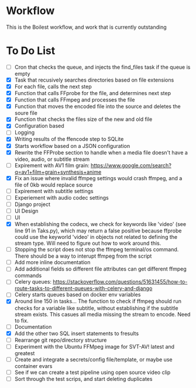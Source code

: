 # Workflow

This is the Boilest workflow, and work that is currently outstanding 

# To Do List
- [ ] Cron that checks the queue, and injects the find_files task if the queue is empty
- [x] Task that recusively searches directories based on file extensions
- [x] For each file, calls the next step
- [x] Function that calls FFprobe for the file, and determines next step
- [x] Function that calls FFmpeg and processes the file
- [x] Function that moves the encoded file into the source and deletes the soure file
- [x] Function that checks the files size of the new and old file
- [x] Configuration based
- [ ] Logging
- [x] Writing results of the ffencode step to SQLite
- [x] Starts workflow based on a JSON configuration
- [x] Rewrite the FFProbe section to handle when a media file doesn't have a video, audio, or subtitle stream
- [ ] Expirement with AV1 film grain: https://www.google.com/search?q=av1+film+grain+synthesis+anime
- [x] Fix an issue where invalid ffmpeg settings would crash ffmpeg, and a file of 0kb would replace source 
- [ ] Expirement with subtitle settings
- [ ] Experiement with audio codec settings
- [ ] Django project
- [ ] UI Design
- [ ] UI
- [x] When establishing the codecs, we check for keywords like 'video' (see line 91 in Taks.py), which may return a false positive because ffprobe could use the keyworld 'video' in objects not related to defining the stream type.  Will need to figure out how to work around this.
- [ ] Stopping the script does not stop the ffmpeg terminal/os command.  There should be a way to interupt ffmpeg from the script
- [ ] Add more inline documentation
- [ ] Add additional fields so different file attributes can get different ffmpeg commands
- [ ] Celery queues: https://stackoverflow.com/questions/51631455/how-to-route-tasks-to-different-queues-with-celery-and-django
- [ ] Celery starts queues based on docker env variables
- [x] Around line 150 in tasks...  The function to check if ffmpeg should run checks for a variable like subtitle, without establishing if the subtitle stream exists.  This casues all media missing the stream to encode.  Need to fix.
- [ ] Documentation
- [x] Add the other two SQL insert statements to fresults
- [ ] Rearrange git repo/directory structure
- [ ] Experiment with the Ubuntu FFMpeg image for SVT-AV! latest and greatest
- [ ] Create and integrate a secrets/config file/template, or maybe use container evars
- [ ] See if we can create a test pipeline using open source video clip
- [ ] Sort through the test scrips, and start deleting duplicates